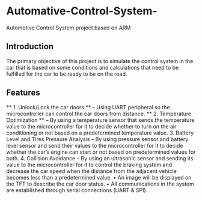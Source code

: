 # Automative-Control-System-
Automotive Control System project based on ARM
## Introduction
The primary objective of this project is to simulate the control system in the car that is based on some conditions and calculations that need to be fulfilled for the 
car to be ready to be on the road.
## Features
** 1. Unlock/Lock the car doors **
– Using UART peripheral so the microcontroller can control the car doors from distance.
** 2. Temperature Optimization **
– By using a temperature sensor that sends the temperature value to the microcontroller for it to decide whether to turn on the air conditioning or not based on a predetermined temperature value.
3. Battery Level and Tires Pressure Analysis – By using pressure sensor and 
battery level sensor and send their values to the microcontroller for it to 
decide whether the car’s engine can start or not based on predetermined 
values for both.
4. Collision Avoidance – By using an ultrasonic sensor and sending its value to 
the microcontroller for it to control the braking system and decrease the car 
speed when the distance from the adjacent vehicle becomes less than a 
predetermined value.
• An image will be displayed on the TFT to describe the car door status.
• All communications in the system are established through serial 
connections (UART & SPI). 


